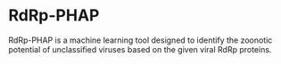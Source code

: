 # RdRp-PHAP
RdRp-PHAP is a machine learning tool designed to identify the zoonotic potential of unclassified viruses based on the given viral RdRp proteins.
